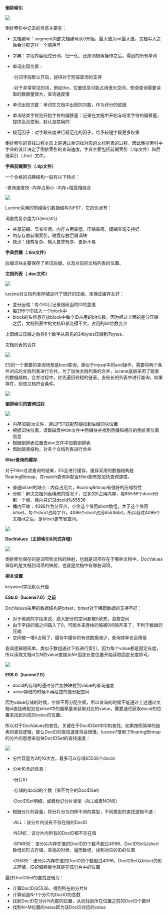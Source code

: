 **倒排索引**

  


![](https://pic2.zhimg.com/80/v2-c884f991f01dc87af7bfeaff6aec5d79_hd.jpg)

倒排索引中记录的信息主要有：

* 文档编号：segment内部文档编号从0开始，最大值为int最大值，文档写入之后会分配这样一个顺序号
 
* 字典：字段内容经过分词、归一化、还原词根等操作之后，得到的所有单词
* 单词出现位置：
 
  ▫分词字段默认开启，提供对于短语查询的支持
 
  ▫对于非常常见的词，例如the，位置信息可能占用很大空间，短语查询需要读取的数据量很大，查询速度慢
* 单词出现次数：单词在文档中出现的次数，作为评分的依据
* 单词结束字符到开始字符的偏移量：记录在文档中开始与结束字符的偏移量，提供高亮使用，默认是禁用的
* 规范因子：对字段长度进行规范化的因子，给予较短字段更多权重

倒排索引的查找过程本质上是通过单词找对应的文档列表的过程，因此倒排索引中字典的设计决定了倒排索引的查询速度，字典主要包括前缀索引（.tip文件）和后缀索引（.tim）文件。

**字典前缀索引（.tip文件）**

一个合格的词典结构一般有以下特点：

-查询速度快 -内存占用小 -内存+磁盘相结合

  


![](https://pic4.zhimg.com/80/v2-353d686402b046a2c9c7caf3d3f359fb_hd.jpg)

Lucene采用的前缀索引数据结构为FST，它的优点有：

词查找复杂度为O\(len\(str\)\)

* 共享前缀、节省空间、内存占用率低，压缩率高，模糊查询支持好
* 内存存放前缀索引，磁盘存放后缀词块
* 缺点：结构复杂、输入要求有序、更新不易

**字典后缀（.tim文件）**

后缀词块主要保存了单词后缀，以及对应的文档列表的位置。

**文档列表（.doc文件）**

![](https://pic4.zhimg.com/80/v2-f23f7c0fa7506b47d70a2ce128229a2f_hd.jpg)

lucene对文档列表存储进行了很好的压缩，来保证缓存友好：

* 差分压缩：每个ID只记录跟前面的ID的差值
* 每256个ID放入一个block中
* block的头信息存放block中每个ID占用的bit位数，因为经过上面的差分压缩之后，文档列表中的文档ID都变得不大，占用的bit位数变少

上图经过压缩之后将6个数字从原先的24bytes压缩到7bytes。

文档列表的合并

![](https://pic4.zhimg.com/80/v2-4cd887a54c0e6777396b3feb6ee27e9f_hd.jpg)

ES的一个重要的查询场景是bool查询，类似于mysql中的and操作，需要将两个条件对应的文档列表进行合并。为了加快文档列表的合并，lucene底层采用了跳表的数据结构，合并过程中，优先遍历较短的链表，去较长的列表中进行查询，如果存在，则该文档符合条件。  


![](https://pic1.zhimg.com/80/v2-178771a85ea61c35b441cef8d823c3d4_hd.jpg)

**倒排索引的查询过程**

![](https://pic3.zhimg.com/80/v2-160c3d269fcc33f332ca8a9813daf84a_hd.jpg)

* 内存加载tip文件，通过FST匹配前缀找到后缀词块位置
* 根据词块位置，读取磁盘中tim文件中后缀块并找到后缀和相应的倒排表位置信息
* 根据倒排表位置去doc文件中加载倒排表
* 借助跳表结构，对多个文档列表进行合并

**filter查询的缓存**

对于filter过滤查询的结果，ES会进行缓存，缓存采用的数据结构是RoaringBitmap，在match查询中配合filter能有效加快查询速度。

* 普通bitset的缺点：内存占用大，RoaringBitmap有很好的压缩特性
* 分桶：解决文档列表稀疏的情况下，过多的0占用内存，每65536个docid分到一个桶，桶内只记录docid%65536
* 桶内压缩：4096作为分界点，小余这个值用short数组，大于这个值用bitset，每个short占两字节，4096个short占用65536bit，所以超过4096个文档id之后，是bitset更节省空间。

![](https://pic1.zhimg.com/80/v2-a778a4a476d675485b7f86d334a83314_hd.jpg)

**DocValues（正排索引&列式存储）**

![](https://pic1.zhimg.com/80/v2-ef32ff57f914abbf9723fa821d473d60_hd.jpg)

倒排索引保存的是词项到文档的映射，也就是词项存在于哪些文档中，DocValues保存的是文档到词项的映射，也就是文档中有哪些词项。

**相关设置**

keyword字段默认开启

**ES6.0（lucene7.0）之前**

DocValues采用的数据结构是bitset，bitset对于稀疏数据的支持不好：

* 对于稀疏的字段来说，绝大部分的空间都被0填充，浪费空间
* 由于字段的值之间插入了0，可能本来连续的值被0间隔开来了，不利于数据的压缩
* 空间被一堆0占用了，缓存中缓存的有效数据减少，查询效率也会降低

查询逻辑很简单，类似于数组通过下标进行索引，因为每个value都是固定长度，所以读取文档id为N的value直接从N\*固定长度位置开始读取固定长度即可。

![](https://pic2.zhimg.com/80/v2-ce26ec51cbfd3987b47cb77918277185_hd.jpg)

**ES6.0（lucene7.0）**

* docid的存储的通过分片加快映射到value的查询速度
* value存储的时候不再给空的值分配空间

因为value存储的时候，空值不再分配空间，所以查询的时候不能通过上述通过文档id直接映射到在bitset中的偏移量来获取对应的value，需要通过获取docid的位置来找到对应的value的位置。

所以对于DocValues的查找，关键在于DocIDSet中ID的查找，如果按照简单的链表的查找逻辑，那么DocID的查找速度将会很慢。lucene7借用了RoaringBitmap的分片的思想来加快DocIDSet的查找速度：

![](https://pic1.zhimg.com/80/v2-09bfe900ffa51ff653c95a92acb7e78c_hd.jpg)

* 分片容量为2的16次方，最多可以存储65536个docid
* 分片包含的信息：
 
  ▫分片ID
 
  ▫存储的docid的个数（值不为空的DocIDSet）
 
  ▫DocIDSet明细，或者标记分片类型（ALL或者NONE）
* 根据分片的容量，将分片分为四种不同的类型，不同类型的查找逻辑不通：
 
  ▫ALL：该分片内没有不存在值的DocID
 
  ▫NONE：该分片内所有的DocID都不存在值
 
  ▫SPARSE：该分片内存在值的DocID的个数不超过4096，DocIDSet以short数组的形式存储，查找的时候，遍历数组，找到对应的ID的位置
 
  ▫DENSE：该分片内存在值的DocID的个数超过4096，DocIDSet以bitset的形式存储，ID的偏移量也就是在该分片中的位置

最终DocIDSet的查找逻辑为：

* 计算DocID/65536，得到所在的分片N
* 计算前面N-1个分片的DocID的总数
* 找到DocID在分片N内部的位置，从而找到所在位置之前的DocID个数M
* 找到N+M位置的value即为该DocID对应的value




